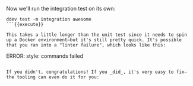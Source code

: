 Now we'll run the integration test on its own:
```
ddev test -m integration awesome
```{{execute}}

This takes a little longer than the unit test since it needs to spin up a Docker environment—but it's still pretty quick. It's possible that you ran into a "linter failure", which looks like this:
```
ERROR:   style: commands failed
```

If you didn't, congratulations! If you _did_, it's very easy to fix—the tooling can even do it for you:


